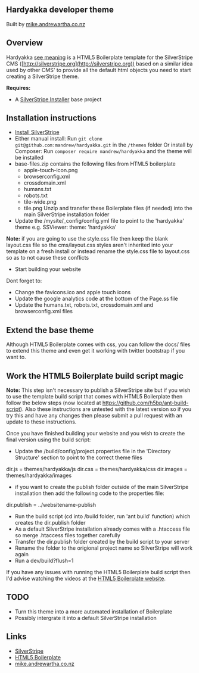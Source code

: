 ## Hardyakka developer theme
Built by [mike.andrewartha.co.nz](http://mike.andrewartha.co.nz/)

## Overview
Hardyakka [see meaning](http://en.wikipedia.org/wiki/Yakka) is a HTML5 Boilerplate template for the SilverStripe CMS ([http://silverstripe.org](http://silverstripe.org)) based on a similar idea used by other CMS' to provide all the default html objects you need to start creating a SilverStripe theme.

**Requires:**
 * A [SilverStripe Installer](http://github.com/silverstripe/silverstripe-installer) base project

## Installation instructions ##
 * [Install SilverStripe](http://silverstripe.org/download)
 * Either manual install: Run `git clone git@github.com:mandrew/hardyakka.git` in the `/themes` folder
   Or install by Composer: Run `composer require mandrew/hardyakka` and the theme will be installed
 * base-files.zip contains the following files from HTML5 boilerplate
	* apple-touch-icon.png
	* browserconfig.xml
	* crossdomain.xml
	* humans.txt
	* robots.txt
	* tile-wide.png
	* tile.png
	Unzip and transfer these Boilerplate files (if needed) into the main SilverStripe installation folder
 * Update the /mysite/_config/config.yml file to point to the 'hardyakka' theme e.g.
SSViewer:
  theme: 'hardyakka'

**Note:** if you are going to use the style.css file then keep the blank layout.css file so the cms/layout.css styles aren't inherited into your template on a fresh install or instead rename the style.css file to layout.css so as to not cause these conflicts

 * Start building your website

Dont forget to:

 * Change the favicons.ico and apple touch icons
 * Update the google analytics code at the bottom of the Page.ss file
 * Update the humans.txt, robots.txt, crossdomain.xml and browserconfig.xml files

## Extend the base theme ##
Although HTML5 Boilerplate comes with css, you can follow the docs/ files to extend this theme and even get it working with twitter bootstrap if you want to.
 
## Work the HTML5 Boilerplate build script magic ##
**Note:** This step isn't necessary to publish a SilverStripe site but if you wish to use the template build script that comes with HTML5 Boilerplate then follow the below steps (now located at https://github.com/h5bp/ant-build-script). Also these instructions are untested with the latest version so if you try this and have any changes then please submit a pull request with an update to these instructions.

Once you have finished building your website and you wish to create the final version using the build script:

 * Update the /build/config/project.properties file in the 'Directory Structure' section to point to the correct theme files

dir.js = themes/hardyakka/js
dir.css = themes/hardyakka/css
dir.images = themes/hardyakka/images

 * if you want to create the publish folder outside of the main SilverStripe installation then add the following code to the properties file:

dir.publish = ../websitename-publish

 * Run the build script (cd into /build folder, run 'ant build' function) which creates the dir.publish folder
 * As a default SilverStripe installation already comes with a .htaccess file so merge .htaccess files together carefully
 * Transfer the dir.publish folder created by the build script to your server
 * Rename the folder to the origional project name so SilverStripe will work again
 * Run a dev/build?flush=1

If you have any issues with running the HTML5 Boilerplate build script then I'd advise watching the videos at the [HTML5 Boilerplate website](http://html5boilerplate.com/).

## TODO ##

 * Turn this theme into a more automated installation of Boilerplate
 * Possibly intergrate it into a default SilverStripe installation

## Links ##

 * [SilverStripe](http://silverstripe.org/)
 * [HTML5 Boilerplate](http://html5boilerplate.com/)
 * [mike.andrewartha.co.nz](http://mike.andrewartha.co.nz/)